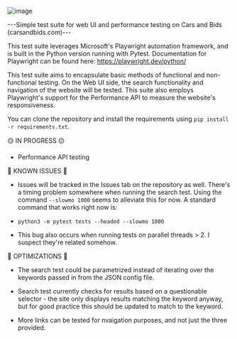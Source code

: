 ![image](https://github.com/MCreasey3/Cars-and-Bids-Testing/assets/24724351/c2cdc3f8-b3ba-4711-a30b-b5dc5a399326)

---Simple test suite for web UI and performance testing on Cars and Bids (carsandbids.com)---

This test suite leverages Microsoft's Playwright automation framework, and is built in the Python version running with Pytest. Documentation for Playwright can be found here: https://playwright.dev/python/

This test suite aims to encapsulate basic methods of functional and non-functional testing. On the Web UI side, the search functionality and navigation of the website will be tested. This suite also employs Playwright's support for the Performance API to measure the website's responsiveness.

You can clone the repository and install the requirements using `pip install -r requirements.txt`.

🟡 IN PROGRESS 🟡

- Performance API testing

🔴 KNOWN ISSUES 🔴

- Issues will be tracked in the Issues tab on the repository as well.
  There's a timing problem somewhere when running the search test. Using the command `--slowmo 1000` seems to alleviate this for now. A standard command that works right now is:

- `python3 -m pytest tests --headed --slowmo 1000`

- This bug also occurs when running tests on parallel threads > 2. I suspect they're related somehow.

🔵 OPTIMIZATIONS 🔵

- The search test could be parametrized instead of iterating over the keywords passed in from the JSON config file.

- Search test currently checks for results based on a questionable selector - the site only displays results matching the keyword anyway, but for good practice this should be updated to match to the keyword.

- More links can be tested for nvaigation purposes, and not just the three provided.
